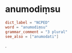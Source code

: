 # anumodiṃsu

``` toml
dict_label = "NCPED"
word = "anumodiṃsu"
grammar_comment = "3 plural"
see_also = ["anumodati"]
```

.

